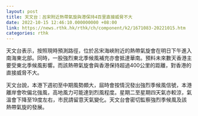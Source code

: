```yaml
---
layout: post
title: 天文台：呂宋附近熱帶氣旋與港保持4百里直接威脅不大
date: 2022-10-15 12:46:10.000000000 +08:00
link: https://news.rthk.hk/rthk/ch/component/k2/1671083-20221015.htm
categories: rthk
---
```


天文台表示，按照現時預測路徑，位於呂宋海峽附近的熱帶氣旋會在明日下午進入南海東北部。同時，一股強烈東北季候風補充亦會抵達華南。預料未來數天香港主要受東北季候風影響。而該熱帶氣旋會與香港保持超過400公里的距離，對香港的直接威脅不大。

天文台說，本港下週初至中期風勢頗大，屆時會按情況發出強烈季候風信號，本港離岸會吹偏北強風，高地風力可能達到烈風程度。星期二至星期四天氣亦較涼，氣溫會下降至19度左右，市民請留意天氣變化。天文台會密切監察強烈季候風及該熱帶氣旋的發展。
